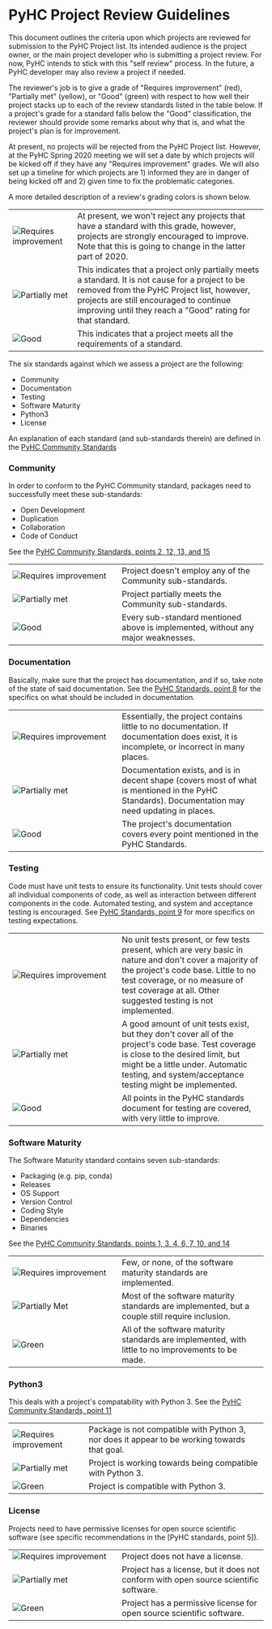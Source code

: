 # PyHC Project Review Guidelines

This document outlines the criteria upon which projects are reviewed for submission to the PyHC Project 
list. Its intended audience is the project owner, or the main project developer who is submitting a project review. 
For now, PyHC intends to stick with this "self review" process. In the future, a PyHC developer may also review a 
project if needed.

The reviewer's job is to give a grade of "Requires improvement" (red), "Partially met" (yellow), or "Good" (green) 
with respect to how well their project stacks up to each of the review standards listed in the table below. 
If a project's grade for a standard falls below the "Good" classification, the reviewer should provide some remarks about
why that is, and what the project's plan is for improvement. 

At present, no projects will be rejected from the PyHC Project list. However, at the PyHC Spring 2020 meeting we will
set a date by which projects will be kicked off if they have any "Requires improvement" grades. 
We will also set up a timeline for which projects are 1) informed they are in danger of being kicked off and 2) given 
time to fix the problematic categories. 

A more detailed description of a review's grading colors is shown below.

<table>
<tr>
<td><img src="https://img.shields.io/badge/Requires%20improvement-red.svg" alt="Requires improvement"></td>
<td>At present, we won't reject any projects that have a standard with this grade, however, projects are strongly encouraged to improve. Note that this is going to change in the latter part of 2020.</td>
</tr>
<tr>
<td><img src="https://img.shields.io/badge/Partially%20met-orange.svg" alt="Partially met"></td>
<td>This indicates that a project only partially meets a standard. It is not cause for a project to be removed from the PyHC Project list, however, projects are still encouraged to continue improving until they reach a "Good" rating for that standard.</td>
</tr>
<tr>
<td><img src="https://img.shields.io/badge/Good-brightgreen.svg" alt="Good"></td>
<td>This indicates that a project meets all the requirements of a standard.</td>
</tr>
</table>

The six standards against which we assess a project are the following:

* Community
* Documentation
* Testing
* Software Maturity
* Python3
* License

An explanation of each standard (and sub-standards therein) are defined in the [PyHC Community Standards](https://github.com/heliophysicsPy/standards/blob/master/standards.md)

### Community

In order to conform to the PyHC Community standard, packages need to successfully meet these sub-standards:
* Open Development
* Duplication
* Collaboration
* Code of Conduct

See the [PyHC Community Standards, points 2, 12, 13, and 15](https://github.com/heliophysicsPy/standards/blob/master/standards.md)

<table>
<tr>
<td width=200><img src="https://img.shields.io/badge/Requires%20improvement-red.svg" alt="Requires improvement"></td>
<td>Project doesn't employ any of the Community sub-standards.</td>
</tr>
<tr>
<td><img src="https://img.shields.io/badge/Partially%20met-orange.svg" alt="Partially met"></td>
<td>Project partially meets the Community sub-standards.</td>
</tr>
<tr>
<td><img src="https://img.shields.io/badge/Good-brightgreen.svg" alt="Good"></td>
<td>Every sub-standard mentioned above is implemented, without any major weaknesses.</td>
</tr>
</table>

### Documentation

Basically, make sure that the project has documentation, and if so, take note of the state of said documentation.
See the [PyHC Standards, point 8](https://github.com/heliophysicsPy/standards/blob/master/standards.md) for the specifics on what should be included in documentation.

<table>
<tr>
<td width=200><img src="https://img.shields.io/badge/Requires%20improvement-red.svg" alt="Requires improvement"></td>
<td>Essentially, the project contains little to no documentation. If documentation does exist, it is incomplete, or incorrect in many places.</td>
</tr>
<tr>
<td><img src="https://img.shields.io/badge/Partially%20met-orange.svg" alt="Partially met"></td>
<td>Documentation exists, and is in decent shape (covers most of what is mentioned in the PyHC Standards). Documentation may need updating in places.</td>
</tr>
<tr>
<td><img src="https://img.shields.io/badge/Good-brightgreen.svg" alt="Good"></td>
<td>The project's documentation covers every point mentioned in the PyHC Standards.</td>
</tr>
</table>

### Testing

Code must have unit tests to ensure its functionality. Unit tests should cover all individual components of code, as well as interaction between different components in the code. Automated testing, and system and acceptance testing is encouraged. See [PyHC Standards, point 9](https://github.com/heliophysicsPy/standards/blob/master/standards.md) for more specifics on testing expectations.

<table>
<tr>
<td width=200><img src="https://img.shields.io/badge/Requires%20improvement-red.svg" alt="Requires improvement"></td>
<td>No unit tests present, or few tests present, which are very basic in nature and don't cover a majority of the project's code base. Little to no test coverage, or no measure of test coverage at all. Other suggested testing is not implemented.</td>
</tr>
<tr>
<td><img src="https://img.shields.io/badge/Partially%20met-orange.svg" alt="Partially met"></td>
<td>A good amount of unit tests exist, but they don't cover all of the project's code base. Test coverage is close to the desired limit, but might be a little under. Automatic testing, and system/acceptance testing might be implemented. </td>
</tr>
<tr>
<td><img src="https://img.shields.io/badge/Good-brightgreen.svg" alt="Good"></td>
<td>All points in the PyHC standards document for testing are covered, with very little to improve.</td>
</tr>
</table>

### Software Maturity

The Software Maturity standard contains seven sub-standards:
* Packaging (e.g. pip, conda)
* Releases
* OS Support
* Version Control
* Coding Style
* Dependencies
* Binaries

See the [PyHC Community Standards, points 1, 3, 4, 6, 7, 10, and 14](https://github.com/heliophysicsPy/standards/blob/master/standards.md)

<table>
<tr>
<td width=200><img src="https://img.shields.io/badge/Requires%20improvement-red.svg" alt="Requires improvement"></td>
<td>Few, or none, of the software maturity standards are implemented.</td>
</tr>
<tr>
<td><img src="https://img.shields.io/badge/Partially%20met-orange.svg" alt="Partially Met"></td>
<td>Most of the software maturity standards are implemented, but a couple still require inclusion.</td>
</tr>
<tr>
<td><img src="https://img.shields.io/badge/Good-brightgreen.svg" alt="Green"></td>
<td>All of the software maturity standards are implemented, with little to no improvements to be made.</td>
</tr>
</table>

### Python3

This deals with a project's compatability with Python 3. See the [PyHC Community Standards, point 11](https://github.com/heliophysicsPy/standards/blob/master/standards.md)

<table>
<tr>
<td><img src="https://img.shields.io/badge/Requires%20improvement-red.svg" alt="Requires improvement"></td>
<td>Package is not compatible with Python 3, nor does it appear to be working towards that goal.</td>
</tr>
<tr>
<td><img src="https://img.shields.io/badge/Partially%20met-orange.svg" alt="Partially met"></td>
<td>Project is working towards being compatible with Python 3.</td>
</tr>
<tr>
<td><img src="https://img.shields.io/badge/Green-brightgreen.svg" alt="Green"></td>
<td>Project is compatible with Python 3.</td>
</tr>
</table>

### License

Projects need to have permissive licenses for open source scientific software (see specific recommendations in the [PyHC standards, point 5]).

<table>
<tr>
<td width=200><img src="https://img.shields.io/badge/Requires%20improvement-red.svg" alt="Requires improvement"></td>
<td>Project does not have a license.</td>
</tr>
<tr>
<td><img src="https://img.shields.io/badge/Partially%20met-orange.svg" alt="Partially met"></td>
<td>Project has a license, but it does not conform with open source scientific software.</td>
</tr>
<tr>
<td><img src="https://img.shields.io/badge/Good-brightgreen.svg" alt="Green"></td>
<td>Project has a permissive license for open source scientific software.</td>
</tr>
</table>
